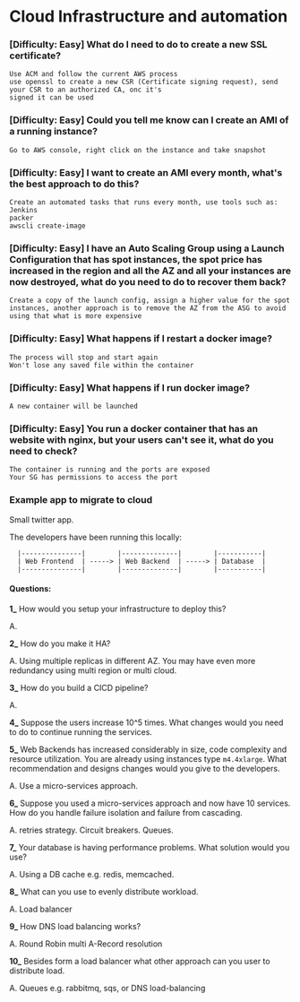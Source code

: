 # Cloud Infrastructure and automation

### \[Difficulty: Easy\] What do I need to do to create a new SSL certificate?
~~~
Use ACM and follow the current AWS process
use openssl to create a new CSR (Certificate signing request), send your CSR to an authorized CA, onc it's
signed it can be used
~~~

### \[Difficulty: Easy\] Could you tell me know can I create an AMI of a running instance?
~~~
Go to AWS console, right click on the instance and take snapshot
~~~

### \[Difficulty: Easy\] I want to create an AMI every month, what's the best approach to do this?
~~~
Create an automated tasks that runs every month, use tools such as:
Jenkins
packer
awscli create-image
~~~

### \[Difficulty: Easy\] I have an Auto Scaling Group using a Launch Configuration that has spot instances, the spot price has increased in the region and all the AZ and all your instances are now destroyed, what do you need to do to recover them back?
~~~
Create a copy of the launch config, assign a higher value for the spot instances, another approach is to remove the AZ from the ASG to avoid using that what is more expensive
~~~

### \[Difficulty: Easy\] What happens if I restart a docker image?
~~~
The process will stop and start again
Won't lose any saved file within the container
~~~

### \[Difficulty: Easy\] What happens if I run docker image?
~~~
A new container will be launched
~~~

### \[Difficulty: Easy\] You run a docker container that has an website with nginx, but your users can't see it, what do you need to check?
~~~
The container is running and the ports are exposed
Your SG has permissions to access the port
~~~


### Example app to migrate to cloud

Small twitter app.

The developers have been running this locally:

~~~
  |---------------|        |--------------|        |-----------|
  | Web Frontend  | -----> | Web Backend  | -----> | Database  |
  |---------------|        |--------------|        |-----------|
~~~

#### Questions:

**1_** How would you setup your infrastructure to deploy this?

A.

**2_** How do you make it HA?

A. Using multiple replicas in different AZ. You may have even more redundancy
using multi region or multi cloud.

**3_** How do you build a CICD pipeline?

A.

**4_** Suppose the users increase 10^5 times. What changes would you need to do to
continue running the services.

**5_** Web Backends has increased considerably in size, code complexity and resource
utilization. You are already using instances type `m4.4xlarge`. What
recommendation and designs changes would you give to the developers.

A. Use a micro-services approach.

**6_** Suppose you used a micro-services approach and now have 10 services. How do you
handle failure isolation and failure from cascading.

A. retries strategy. Circuit breakers. Queues.

**7_** Your database is having performance problems. What solution would you use?

A. Using a DB cache e.g. redis, memcached.

**8_** What can you use to evenly distribute workload.

A. Load balancer

**9_** How DNS load balancing works?

A. Round Robin multi A-Record resolution

**10_** Besides form a load balancer what other approach can you user to distribute load.

A. Queues e.g. rabbitmq, sqs, or DNS load-balancing
